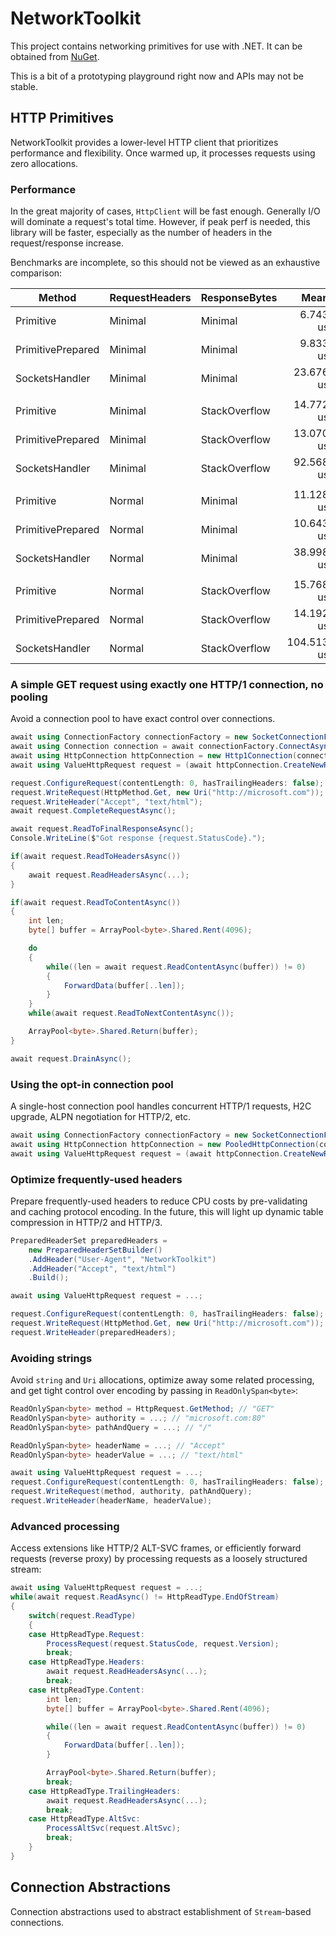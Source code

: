 # NetworkToolkit

This project contains networking primitives for use with .NET. It can be obtained from [NuGet](https://www.nuget.org/packages/NetworkToolkit/).

This is a bit of a prototyping playground right now and APIs may not be stable.

## HTTP Primitives

NetworkToolkit provides a lower-level HTTP client that prioritizes performance and flexibility. Once warmed up, it processes requests using zero allocations.

### Performance

In the great majority of cases, `HttpClient` will be fast enough. Generally I/O will dominate a request's total time. However, if peak perf is needed, this library will be faster, especially as the number of headers in the request/response increase.

Benchmarks are incomplete, so this should not be viewed as an exhaustive comparison:

|            Method | RequestHeaders | ResponseBytes |       Mean |     Error |     StdDev |     Median | Ratio | RatioSD |
|------------------ |--------------- |-------------- |-----------:|----------:|-----------:|-----------:|------:|--------:|
|         Primitive |        Minimal |       Minimal |   6.743 us | 0.1270 us |  0.1651 us |   6.746 us |  0.29 |    0.04 |
| PrimitivePrepared |        Minimal |       Minimal |   9.833 us | 0.3539 us |  1.0434 us |   9.903 us |  0.42 |    0.07 |
|    SocketsHandler |        Minimal |       Minimal |  23.676 us | 0.9795 us |  2.7946 us |  23.330 us |  1.00 |    0.00 |
|                   |                |               |            |           |            |            |       |         |
|         Primitive |        Minimal | StackOverflow |  14.772 us | 0.6929 us |  2.0430 us |  14.493 us |  0.16 |    0.03 |
| PrimitivePrepared |        Minimal | StackOverflow |  13.070 us | 0.4057 us |  1.1961 us |  13.022 us |  0.14 |    0.02 |
|    SocketsHandler |        Minimal | StackOverflow |  92.568 us | 2.5592 us |  7.5458 us |  94.691 us |  1.00 |    0.00 |
|                   |                |               |            |           |            |            |       |         |
|         Primitive |         Normal |       Minimal |  11.128 us | 0.2688 us |  0.7925 us |  11.174 us |  0.29 |    0.04 |
| PrimitivePrepared |         Normal |       Minimal |  10.643 us | 0.3478 us |  1.0256 us |  10.717 us |  0.28 |    0.05 |
|    SocketsHandler |         Normal |       Minimal |  38.998 us | 1.5401 us |  4.5411 us |  40.723 us |  1.00 |    0.00 |
|                   |                |               |            |           |            |            |       |         |
|         Primitive |         Normal | StackOverflow |  15.768 us | 0.5396 us |  1.5655 us |  15.549 us |  0.15 |    0.03 |
| PrimitivePrepared |         Normal | StackOverflow |  14.192 us | 0.7050 us |  2.0452 us |  13.880 us |  0.14 |    0.03 |
|    SocketsHandler |         Normal | StackOverflow | 104.513 us | 4.9165 us | 14.4964 us | 109.489 us |  1.00 |    0.00 |

### A simple GET request using exactly one HTTP/1 connection, no pooling

Avoid a connection pool to have exact control over connections.

```c#
await using ConnectionFactory connectionFactory = new SocketConnectionFactory();
await using Connection connection = await connectionFactory.ConnectAsync(new DnsEndPoint("microsoft.com", 80));
await using HttpConnection httpConnection = new Http1Connection(connection);
await using ValueHttpRequest request = (await httpConnection.CreateNewRequestAsync(HttpPrimitiveVersion.Version11, HttpVersionPolicy.RequestVersionExact)).Value;

request.ConfigureRequest(contentLength: 0, hasTrailingHeaders: false);
request.WriteRequest(HttpMethod.Get, new Uri("http://microsoft.com"));
request.WriteHeader("Accept", "text/html");
await request.CompleteRequestAsync();

await request.ReadToFinalResponseAsync();
Console.WriteLine($"Got response {request.StatusCode}.");

if(await request.ReadToHeadersAsync())
{
    await request.ReadHeadersAsync(...);
}

if(await request.ReadToContentAsync())
{
    int len;
    byte[] buffer = ArrayPool<byte>.Shared.Rent(4096);

    do
    {
        while((len = await request.ReadContentAsync(buffer)) != 0)
        {
            ForwardData(buffer[..len]);
        }
    }
    while(await request.ReadToNextContentAsync());

    ArrayPool<byte>.Shared.Return(buffer);
}

await request.DrainAsync();
```

### Using the opt-in connection pool

A single-host connection pool handles concurrent HTTP/1 requests, H2C upgrade, ALPN negotiation for HTTP/2, etc.

```c#
await using ConnectionFactory connectionFactory = new SocketConnectionFactory();
await using HttpConnection httpConnection = new PooledHttpConnection(connectionFactory, new DnsEndPoint("microsoft.com", 80), sslTargetHost: null);
await using ValueHttpRequest request = (await httpConnection.CreateNewRequestAsync(HttpPrimitiveVersion.Version11, HttpVersionPolicy.RequestVersionExact)).Value;
```

### Optimize frequently-used headers

Prepare frequently-used headers to reduce CPU costs by pre-validating and caching protocol encoding. In the future, this will light up dynamic table compression in HTTP/2 and HTTP/3.

```c#
PreparedHeaderSet preparedHeaders =
    new PreparedHeaderSetBuilder()
    .AddHeader("User-Agent", "NetworkToolkit")
    .AddHeader("Accept", "text/html")
    .Build();

await using ValueHttpRequest request = ...;

request.ConfigureRequest(contentLength: 0, hasTrailingHeaders: false);
request.WriteRequest(HttpMethod.Get, new Uri("http://microsoft.com"));
request.WriteHeader(preparedHeaders);
```

### Avoiding strings

Avoid `string` and `Uri` allocations, optimize away some related processing, and get tight control over encoding by passing in `ReadOnlySpan<byte>`:

```c#
ReadOnlySpan<byte> method = HttpRequest.GetMethod; // "GET"
ReadOnlySpan<byte> authority = ...; // "microsoft.com:80"
ReadOnlySpan<byte> pathAndQuery = ...; // "/"

ReadOnlySpan<byte> headerName = ...; // "Accept"
ReadOnlySpan<byte> headerValue = ...; // "text/html"

await using ValueHttpRequest request = ...;
request.ConfigureRequest(contentLength: 0, hasTrailingHeaders: false);
request.WriteRequest(method, authority, pathAndQuery);
request.WriteHeader(headerName, headerValue);
```

### Advanced processing

Access extensions like HTTP/2 ALT-SVC frames, or efficiently forward requests (reverse proxy) by processing requests as a loosely structured stream:

```c#
await using ValueHttpRequest request = ...;
while(await request.ReadAsync() != HttpReadType.EndOfStream)
{
    switch(request.ReadType)
    {
    case HttpReadType.Request:
        ProcessRequest(request.StatusCode, request.Version);
        break;
    case HttpReadType.Headers:
        await request.ReadHeadersAsync(...);
        break;
    case HttpReadType.Content:
        int len;
        byte[] buffer = ArrayPool<byte>.Shared.Rent(4096);

        while((len = await request.ReadContentAsync(buffer)) != 0)
        {
            ForwardData(buffer[..len]);
        }

        ArrayPool<byte>.Shared.Return(buffer);
        break;
    case HttpReadType.TrailingHeaders:
        await request.ReadHeadersAsync(...);
        break;
    case HttpReadType.AltSvc:
        ProcessAltSvc(request.AltSvc);
        break;
    }
}
```

## Connection Abstractions

Connection abstractions used to abstract establishment of `Stream`-based connections.